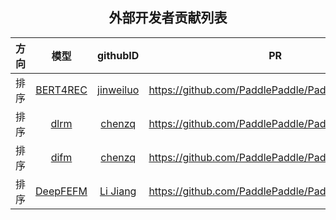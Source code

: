 <h2 align="center">外部开发者贡献列表</h2>

<div align="center">

  |   方向   |                                   模型                                    | githubID | PR |
  | :------: | :-----------------------------------------------------------------------: | :-----: | :-----: |
  |   排序   |                       [BERT4REC](models/rank/bert4rec/)                       |  [jinweiluo](https://github.com/jinweiluo)  |    https://github.com/PaddlePaddle/PaddleRec/pull/624    |
  |   排序   |                     [dlrm](models/rank/dlrm/)                     |  [chenzq](https://github.com/Andy1314Chen)  |    https://github.com/PaddlePaddle/PaddleRec/pull/554    |
  |   排序   |                     [difm](models/rank/difm/)                     |  [chenzq](https://github.com/Andy1314Chen)  |    https://github.com/PaddlePaddle/PaddleRec/pull/562    |
  |   排序   |                     [DeepFEFM](models/rank/deepfefm/)                     |  [Li Jiang](https://github.com/thinkall)  |    https://github.com/PaddlePaddle/PaddleRec/pull/540    |

</div>
